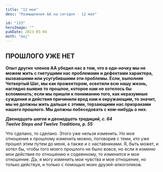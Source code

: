 ```yaml
---
title: "12 мая"
desc: "Размышления АА на сегодня - 12 мая"

id: "133"
heroImage: ""
pubDate: 2023-05-04
moth: "maj"
---
```


## ПРОШЛОГО УЖЕ НЕТ

**Опыт других членов АА убедил нас в том, что в оди-ночку мы не можем жить с
гнетущими нас проблемами и дефектами характера, вызвавшими или усугубившими
эти проблемы. Если, выполняя Четвертый Шаг, мы как прожектором, осветили всю
нашу жизнь, наглядно выявив то прошлое, которое нам не хотелось бы вспоминать;
если мы пришли к пониманию того, как неразумные суждения и действия причинили
вред нам и окружающим, то значит, мы не должны жить дальше с этими, терзающими
нас призраками нашего прошлого. Мы должны побеседовать с кем-нибудь о них.**

**_Двенадцать шагов и двенадцать традиций, с. 64  
Twelve Steps and Twelve Traditions, p. 55_**

Что сделано, то сделано. Этого уже нельзя изменить. Но мое отношение к
прошлому изменить можно, поговорив с теми, кто уже прошел этим путем до меня,
а также и с наставниками. Я, быть может, и хотел бы, чтобы того моего прошлого
не было вовсе, но если я изменю мои действия по отношению к содеянному, то
изменится и мое отношение. Да, я могу изменить мои чувства и мое отношение, но
только действуя, и только с помощью моих друзей-алкоголиков.
